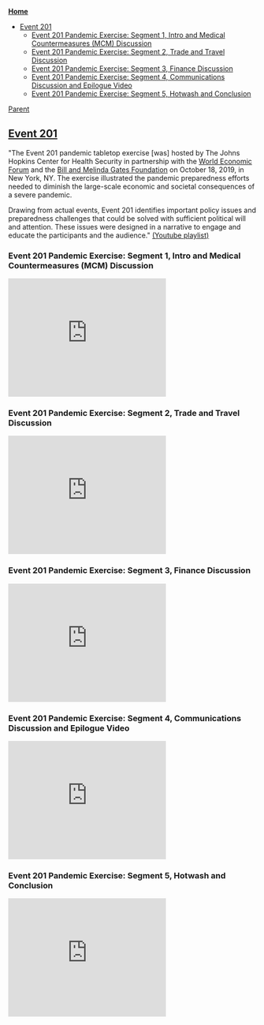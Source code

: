 <!-- START doctoc generated TOC please keep comment here to allow auto update -->
<!-- DON'T EDIT THIS SECTION, INSTEAD RE-RUN doctoc TO UPDATE -->
**[Home](#pages/blog/cv19/index)**

- [Event 201](#event-201)
  - [Event 201 Pandemic Exercise: Segment 1, Intro and Medical Countermeasures (MCM) Discussion](#event-201-pandemic-exercise-segment-1-intro-and-medical-countermeasures-mcm-discussion)
  - [Event 201 Pandemic Exercise: Segment 2, Trade and Travel Discussion](#event-201-pandemic-exercise-segment-2-trade-and-travel-discussion)
  - [Event 201 Pandemic Exercise: Segment 3, Finance Discussion](#event-201-pandemic-exercise-segment-3-finance-discussion)
  - [Event 201 Pandemic Exercise: Segment 4, Communications Discussion and Epilogue Video](#event-201-pandemic-exercise-segment-4-communications-discussion-and-epilogue-video)
  - [Event 201 Pandemic Exercise: Segment 5, Hotwash and Conclusion](#event-201-pandemic-exercise-segment-5-hotwash-and-conclusion)

<!-- END doctoc generated TOC please keep comment here to allow auto update -->

[Parent](#pages/blog/cv19/jhchs)


## [Event 201](https://www.centerforhealthsecurity.org/event201/)

"The Event 201 pandemic tabletop exercise [was] hosted by The Johns Hopkins 
Center for Health Security in partnership with the 
[World Economic Forum](#pages/blog/cv19/wef) and 
the [Bill and Melinda Gates Foundation](#pages/blog/cv19/bilmel) on 
October 18, 2019, in New York, NY.  The exercise illustrated the pandemic 
preparedness efforts needed to diminish the large-scale economic and 
societal consequences of a severe pandemic.
 
Drawing from actual events, Event 201 identifies important policy issues and 
preparedness challenges that could be solved with sufficient political will 
and attention. These issues were designed in a narrative to engage and educate 
the participants and the audience." [(Youtube playlist)](https://www.youtube.com/watch?v=AoLw-Q8X174&list=PL9-oVXQX88esnrdhaiuRdXGG7XOVYB9Xm)

### Event 201 Pandemic Exercise: Segment 1, Intro and Medical Countermeasures (MCM) Discussion

<iframe width="320" height="240" src="https://www.youtube.com/embed/Vm1-DnxRiPM" frameborder="0" allow="accelerometer; autoplay; encrypted-media; gyroscope; picture-in-picture" allowfullscreen></iframe>

### Event 201 Pandemic Exercise: Segment 2, Trade and Travel Discussion

<iframe width="320" height="240" src="https://www.youtube.com/embed/QkGNvWflCNM" frameborder="0" allow="accelerometer; autoplay; encrypted-media; gyroscope; picture-in-picture" allowfullscreen></iframe>


### Event 201 Pandemic Exercise: Segment 3, Finance Discussion

<iframe width="320" height="240" src="https://www.youtube.com/embed/rWRmlumcN_s" frameborder="0" allow="accelerometer; autoplay; encrypted-media; gyroscope; picture-in-picture" allowfullscreen></iframe>


### Event 201 Pandemic Exercise: Segment 4, Communications Discussion and Epilogue Video

<iframe width="320" height="240" src="https://www.youtube.com/embed/LBuP40H4Tko" frameborder="0" allow="accelerometer; autoplay; encrypted-media; gyroscope; picture-in-picture" allowfullscreen></iframe>


### Event 201 Pandemic Exercise: Segment 5, Hotwash and Conclusion

<iframe width="320" height="240" src="https://www.youtube.com/embed/0-_FAjNSd58" frameborder="0" allow="accelerometer; autoplay; encrypted-media; gyroscope; picture-in-picture" allowfullscreen></iframe>

